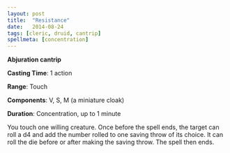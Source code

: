 ```yaml
---
layout: post
title:  "Resistance"
date:   2014-08-24
tags: [cleric, druid, cantrip]
spellmeta: [concentration]
---
```


**Abjuration cantrip**

**Casting Time**: 1 action

**Range**: Touch

**Components**: V, S, M (a miniature cloak)

**Duration**: Concentration, up to 1 minute

You touch one willing creature. Once before the spell ends, the target can roll a d4 and add the number rolled to one saving throw of its choice. It can roll the die before or after making the saving throw. The spell then ends.